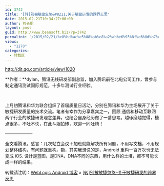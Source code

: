 ```yaml
---
id: 3742
title: '[转]别被敏捷忽悠&#8211;关于敏捷研发的跨界反思'
date: 2015-02-21T10:34:27+00:00
author: 刘长炯
layout: post
guid: http://www.beansoft.biz/?p=3742
permalink: '/2015/02/21/%e8%bd%ac%e5%88%ab%e8%a2%ab%e6%95%8f%e6%8d%b7%e5%bf%bd%e6%82%a0-%e5%85%b3%e4%ba%8e%e6%95%8f%e6%8d%b7%e7%a0%94%e5%8f%91%e7%9a%84%e8%b7%a8%e7%95%8c%e5%8f%8d%e6%80%9d/'
views:
  - "1270"
categories:
  - 转载区
---
```

<http://djt.qq.com/article/view/1020>

**作者：**dylan，腾讯无线研发部副总监，加入腾讯前在北电公司工作，曾参与制定通讯测试国际规范，十多年测试行业经验。

 

上月初腾讯和华为联合组织了首届质量日活动，分别在腾讯和华为主场展开了关于敏捷研发质量的技术交流。笔者有幸作为分享嘉宾之一，回顾 通信和移动互联网两个行业的敏捷研发理念差异，也结合自身经历做了一番思考。越琢磨越觉得，槽点很多，不吐不快，在此斗胆拍砖，欢迎一同吐槽！

&#8212;&#8212;&#8212;&#8212;&#8212;&#8212;-

全文看腾讯。感言：几次站立会议＋加班就能解决所有问题，不用写文档，不用规划整体结构，有问题就重构。额，其实我想说的是，Android 重构一百万次也无法变成 iOS. 设计是蓝图，是DNA，DNA不同的东西，用什么样的土壤，都不可能长成一样的结果。

转载请注明：[WebLogic Android 博客](http://www.beansoft.biz) &raquo; [[转]别被敏捷忽悠&#8211;关于敏捷研发的跨界反思](http://www.beansoft.biz/2015/02/21/%e8%bd%ac%e5%88%ab%e8%a2%ab%e6%95%8f%e6%8d%b7%e5%bf%bd%e6%82%a0-%e5%85%b3%e4%ba%8e%e6%95%8f%e6%8d%b7%e7%a0%94%e5%8f%91%e7%9a%84%e8%b7%a8%e7%95%8c%e5%8f%8d%e6%80%9d/)
